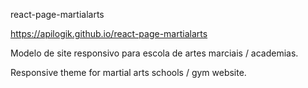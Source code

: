 react-page-martialarts

https://apilogik.github.io/react-page-martialarts

Modelo de site responsivo para escola de artes marciais / academias.

Responsive theme for martial arts schools / gym website.
